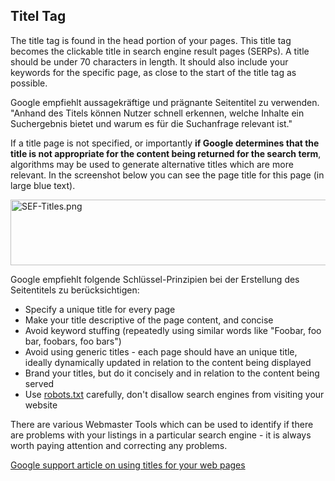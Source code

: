 <!-- Filename: Using_The_Title_Tag / Display title: Den Titel-Tag verwenden -->

## Titel Tag

The title tag is found in the head portion of your pages. This title tag
becomes the clickable title in search engine result pages (SERPs). A
title should be under 70 characters in length. It should also include
your keywords for the specific page, as close to the start of the title
tag as possible.

Google empfiehlt aussagekräftige und prägnante Seitentitel zu verwenden.
"Anhand des Titels können Nutzer schnell erkennen, welche Inhalte ein
Suchergebnis bietet und warum es für die Suchanfrage relevant ist."

If a title page is not specified, or importantly **if Google determines
that the title is not appropriate for the content being returned for the
search term**, algorithms may be used to generate alternative titles
which are more relevant. In the screenshot below you can see the page
title for this page (in large blue text).

<img src="https://docs.joomla.org/images/5/58/SEF-Titles.png"
decoding="async" data-file-width="532" data-file-height="105"
width="532" height="105" alt="SEF-Titles.png" />

Google empfiehlt folgende Schlüssel-Prinzipien bei der Erstellung des
Seitentitels zu berücksichtigen:

- Specify a unique title for every page
- Make your title descriptive of the page content, and concise
- Avoid keyword stuffing (repeatedly using similar words like "Foobar,
  foo bar, foobars, foo bars")
- Avoid using generic titles - each page should have an unique title,
  ideally dynamically updated in relation to the content being displayed
- Brand your titles, but do it concisely and in relation to the content
  being served
- Use
  [robots.txt](https://docs.joomla.org/robots.txt_file "Special:MyLanguage/robots.txt file")
  carefully, don't disallow search engines from visiting your website

There are various Webmaster Tools which can be used to identify if there
are problems with your listings in a particular search engine - it is
always worth paying attention and correcting any problems.

<a
href="http://support.google.com/webmasters/bin/answer.py?hl=en&amp;answer=35624"
class="external text" target="_blank"
rel="nofollow noreferrer noopener">Google support article on using
titles for your web pages</a>
